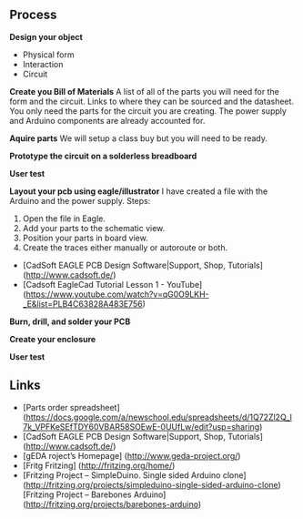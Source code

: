 ## Process

**Design your object**
+ Physical form
+ Interaction
+ Circuit

**Create you Bill of Materials**
A list of all of the parts you will need for the form and the circuit. Links to where they can be sourced and the datasheet.
You only need the parts for the circuit you are creating. The power supply and Arduino components are already accounted for.

**Aquire parts**
We will setup a class buy but you will need to be ready.

**Prototype the circuit on a solderless breadboard**

**User test**

**Layout your pcb using eagle/illustrator**
I have created a file with the Arduino and the power supply.
Steps:

1. Open the file in Eagle.
2. Add your parts to the schematic view.
3. Position your parts in board view.
4. Create the traces either manually or autoroute or both.

+ [CadSoft EAGLE PCB Design Software|Support, Shop, Tutorials] (http://www.cadsoft.de/)
+ [Cadsoft EagleCad Tutorial Lesson 1 - YouTube] (https://www.youtube.com/watch?v=qG0O9LKH-_E&list=PLB4C63828A483E756)

**Burn, drill, and solder your PCB**

**Create your enclosure**

**User test**

## Links

+ [Parts order spreadsheet] (https://docs.google.com/a/newschool.edu/spreadsheets/d/1Q72Zl2Q_l7k_VPFKeSEfTDY60VBAR58SOEwE-0UUfLw/edit?usp=sharing)
+ [CadSoft EAGLE PCB Design Software|Support, Shop, Tutorials] (http://www.cadsoft.de/)
+ [gEDA roject’s Homepage] (http://www.geda-project.org/)
+ [Fritg Fritzing] (http://fritzing.org/home/)
+ [Fritzing Project – SimpleDuino. Single sided Arduino clone] (http://fritzing.org/projects/simpleduino-single-sided-arduino-clone)
[Fritzing Project – Barebones Arduino] (http://fritzing.org/projects/barebones-arduino)


